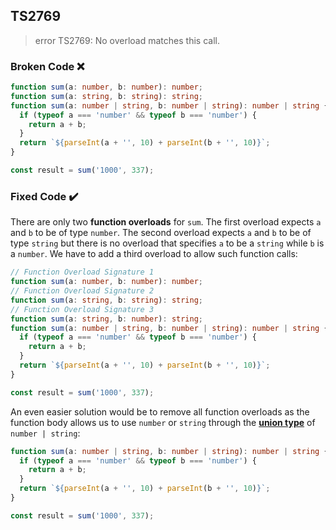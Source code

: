 ## TS2769

> error TS2769: No overload matches this call.

### Broken Code ❌

```ts
function sum(a: number, b: number): number;
function sum(a: string, b: string): string;
function sum(a: number | string, b: number | string): number | string {
  if (typeof a === 'number' && typeof b === 'number') {
    return a + b;
  }
  return `${parseInt(a + '', 10) + parseInt(b + '', 10)}`;
}

const result = sum('1000', 337);
```

### Fixed Code ✔️

There are only two **function overloads** for `sum`. The first overload expects `a` and `b` to be of type `number`. The second overload expects `a` and `b` to be of type `string` but there is no overload that specifies `a` to be a `string` while `b` is a `number`. We have to add a third overload to allow such function calls:

```ts
// Function Overload Signature 1
function sum(a: number, b: number): number;
// Function Overload Signature 2
function sum(a: string, b: string): string;
// Function Overload Signature 3
function sum(a: string, b: number): string;
function sum(a: number | string, b: number | string): number | string {
  if (typeof a === 'number' && typeof b === 'number') {
    return a + b;
  }
  return `${parseInt(a + '', 10) + parseInt(b + '', 10)}`;
}

const result = sum('1000', 337);
```

An even easier solution would be to remove all function overloads as the function body allows us to use `number` or `string` through the [**union type**](/glossary/index.html#Union-Types) of `number | string`:

```ts
function sum(a: number | string, b: number | string): number | string {
  if (typeof a === 'number' && typeof b === 'number') {
    return a + b;
  }
  return `${parseInt(a + '', 10) + parseInt(b + '', 10)}`;
}

const result = sum('1000', 337);
```
